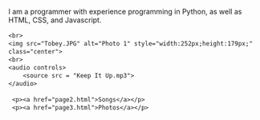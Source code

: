 
<html>
<head>
    <title>My Website Title</title>
</head>
<body>
    <p> I am a programmer with experience programming in Python, as well as HTML, CSS, and Javascript. </p>
    
    <br>
    <img src="Tobey.JPG" alt="Photo 1" style="width:252px;height:179px;" class="center">
    <br>
    <audio controls>
        <source src = "Keep It Up.mp3">
    </audio>

     <p><a href="page2.html">Songs</a></p>
     <p><a href="page3.html">Photos</a></p>
    
</body>
</html>

